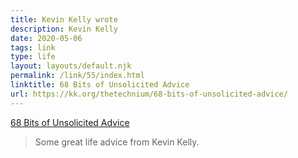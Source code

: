 ```yaml
---
title: Kevin Kelly wrote
description: Kevin Kelly
date: 2020-05-06
tags: link
type: life
layout: layouts/default.njk
permalink: /link/55/index.html
linktitle: 68 Bits of Unsolicited Advice
url: https://kk.org/thetechnium/68-bits-of-unsolicited-advice/
---
```


[68 Bits of Unsolicited Advice](https://kk.org/thetechnium/68-bits-of-unsolicited-advice/)

> Some great life advice from Kevin Kelly.
